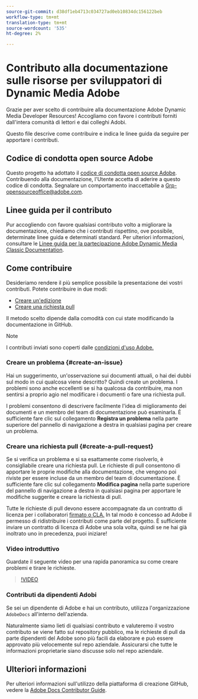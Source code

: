```yaml
---
source-git-commit: d38df1eb4713c034727ad0eb10834dc156122beb
workflow-type: tm+mt
translation-type: tm+mt
source-wordcount: '535'
ht-degree: 2%

---
```

# Contributo alla documentazione sulle risorse per sviluppatori di Dynamic Media  Adobe

Grazie per aver scelto di contribuire alla documentazione  Adobe Dynamic Media Developer Resources! Accogliamo con favore i contributi forniti dall&#39;intera comunità di lettori e dai colleghi  Adobi.

Questo file descrive come contribuire e indica le linee guida da seguire per apportare i contributi.

## Codice di condotta open source  Adobe

Questo progetto ha adottato il [ codice di condotta open source Adobe](code-of-conduct.md). Contribuendo alla documentazione, l&#39;Utente accetta di aderire a questo codice di condotta. Segnalare un comportamento inaccettabile a [Grp-opensourceoffice@adobe.com](mailto:Grp-opensourceoffice@adobe.com).

## Linee guida per il contributo

Pur accogliendo con favore qualsiasi contributo volto a migliorare la documentazione, chiediamo che i contributi rispettino, ove possibile, determinate linee guida e determinati standard. Per ulteriori informazioni, consultare le [Linee guida per la partecipazione  Adobe Dynamic Media Classic Documentation](guidelines.md).

## Come contribuire

Desideriamo rendere il più semplice possibile la presentazione dei vostri contributi. Potete contribuire in due modi:

* [Creare un&#39;edizione](#create-an-issue)
* [Creare una richiesta pull](#create-a-pull-request)

Il metodo scelto dipende dalla comodità con cui state modificando la documentazione in GitHub.

>[!NOTE]
>
>I contributi inviati sono coperti dalle [condizioni d&#39;uso  Adobe.](https://www.adobe.com/legal/terms.html)

### Creare un problema {#create-an-issue}

Hai un suggerimento, un&#39;osservazione sui documenti attuali, o hai dei dubbi sul modo in cui qualcosa viene descritto? Quindi create un problema. I problemi sono anche eccellenti se si ha qualcosa da contribuire, ma non sentirsi a proprio agio nel modificare i documenti o fare una richiesta pull.

I problemi consentono di descrivere facilmente l&#39;idea di miglioramento dei documenti e un membro del team di documentazione può esaminarla. È sufficiente fare clic sul collegamento **Registra un problema** nella parte superiore del pannello di navigazione a destra in qualsiasi pagina per creare un problema.

### Creare una richiesta pull {#create-a-pull-request}

Se si verifica un problema e si sa esattamente come risolverlo, è consigliabile creare una richiesta pull. Le richieste di pull consentono di apportare le proprie modifiche alla documentazione, che vengono poi riviste per essere incluse da un membro del team di documentazione. È sufficiente fare clic sul collegamento **Modifica pagina** nella parte superiore del pannello di navigazione a destra in qualsiasi pagina per apportare le modifiche suggerite e creare la richiesta di pull.

Tutte le richieste di pull devono essere accompagnate da un contratto di licenza per i collaboratori [firmato o CLA.](https://opensource.adobe.com/cla.html)  In tal modo è concesso ad Adobe il permesso di ridistribuire i contributi come parte del progetto. È sufficiente inviare un contratto di licenza di Adobe  una sola volta, quindi se ne hai già inoltrato uno in precedenza, puoi iniziare!

### Video introduttivo

Guardate il seguente video per una rapida panoramica su come creare problemi e tirare le richieste.

>[!VIDEO](https://video.tv.adobe.com/v/27069)

### Contributi da  dipendenti Adobi

Se sei un dipendente di  Adobe e hai un contributo, utilizza l&#39;organizzazione `AdobeDocs` all&#39;interno dell&#39;azienda.

Naturalmente siamo lieti di qualsiasi contributo e valuteremo il vostro contributo se viene fatto sul repository pubblico, ma le richieste di pull da parte  dipendenti del Adobe sono più facili da elaborare e può essere approvato più velocemente sul repo aziendale. Assicurarsi che tutte le informazioni proprietarie siano discusse solo nel repo aziendale.

## Ulteriori informazioni

Per ulteriori informazioni sull&#39;utilizzo della piattaforma di creazione GitHub, vedere la [ Adobe Docs Contributor Guide](https://experienceleague.adobe.com/docs/contributor/contributor-guide/introduction.html).

